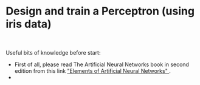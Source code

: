 # Design and train a Perceptron (using iris data)
<br />


Useful bits of knowledge before start:
+ First of all, please read The Artificial Neural Networks book in second edition from this link ["Elements of Artificial Neural Networks" ](file:///C:/Users/rmrah/Dropbox%20(Old)/My%20PC%20(DESKTOP-TAVR64T)/Desktop/Elements_of_Artificial_Neural_Networks.pdf). 
+
